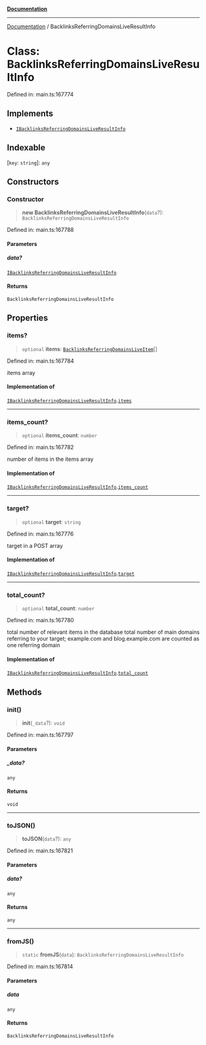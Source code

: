[**Documentation**](../README.md)

***

[Documentation](../README.md) / BacklinksReferringDomainsLiveResultInfo

# Class: BacklinksReferringDomainsLiveResultInfo

Defined in: main.ts:167774

## Implements

- [`IBacklinksReferringDomainsLiveResultInfo`](../interfaces/IBacklinksReferringDomainsLiveResultInfo.md)

## Indexable

\[`key`: `string`\]: `any`

## Constructors

### Constructor

> **new BacklinksReferringDomainsLiveResultInfo**(`data`?): `BacklinksReferringDomainsLiveResultInfo`

Defined in: main.ts:167788

#### Parameters

##### data?

[`IBacklinksReferringDomainsLiveResultInfo`](../interfaces/IBacklinksReferringDomainsLiveResultInfo.md)

#### Returns

`BacklinksReferringDomainsLiveResultInfo`

## Properties

### items?

> `optional` **items**: [`BacklinksReferringDomainsLiveItem`](BacklinksReferringDomainsLiveItem.md)[]

Defined in: main.ts:167784

items array

#### Implementation of

[`IBacklinksReferringDomainsLiveResultInfo`](../interfaces/IBacklinksReferringDomainsLiveResultInfo.md).[`items`](../interfaces/IBacklinksReferringDomainsLiveResultInfo.md#items)

***

### items\_count?

> `optional` **items\_count**: `number`

Defined in: main.ts:167782

number of items in the items array

#### Implementation of

[`IBacklinksReferringDomainsLiveResultInfo`](../interfaces/IBacklinksReferringDomainsLiveResultInfo.md).[`items_count`](../interfaces/IBacklinksReferringDomainsLiveResultInfo.md#items_count)

***

### target?

> `optional` **target**: `string`

Defined in: main.ts:167776

target in a POST array

#### Implementation of

[`IBacklinksReferringDomainsLiveResultInfo`](../interfaces/IBacklinksReferringDomainsLiveResultInfo.md).[`target`](../interfaces/IBacklinksReferringDomainsLiveResultInfo.md#target)

***

### total\_count?

> `optional` **total\_count**: `number`

Defined in: main.ts:167780

total number of relevant items in the database
total number of main domains referring to your target;
example.com and blog.example.com are counted as one referring domain

#### Implementation of

[`IBacklinksReferringDomainsLiveResultInfo`](../interfaces/IBacklinksReferringDomainsLiveResultInfo.md).[`total_count`](../interfaces/IBacklinksReferringDomainsLiveResultInfo.md#total_count)

## Methods

### init()

> **init**(`_data`?): `void`

Defined in: main.ts:167797

#### Parameters

##### \_data?

`any`

#### Returns

`void`

***

### toJSON()

> **toJSON**(`data`?): `any`

Defined in: main.ts:167821

#### Parameters

##### data?

`any`

#### Returns

`any`

***

### fromJS()

> `static` **fromJS**(`data`): `BacklinksReferringDomainsLiveResultInfo`

Defined in: main.ts:167814

#### Parameters

##### data

`any`

#### Returns

`BacklinksReferringDomainsLiveResultInfo`
